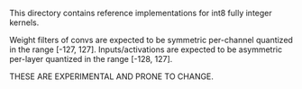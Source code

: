 This directory contains reference implementations for int8 fully integer kernels.

Weight filters of convs are expected to be symmetric per-channel quantized in
the range [-127, 127].
Inputs/activations are expected to be asymmetric per-layer quantized in the
range [-128, 127].

THESE ARE EXPERIMENTAL AND PRONE TO CHANGE.
